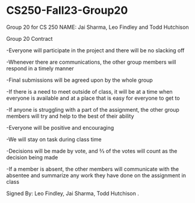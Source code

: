 # CS250-Fall23-Group20
Group 20 for CS 250
NAME: Jai Sharma, Leo Findley and Todd Hutchison



Group 20 Contract

-Everyone will participate in the project and there will be no slacking off

-Whenever there are communications, the other group members will respond in a timely manner

-Final submissions will be agreed upon by the whole group

-If there is a need to meet outside of class, it will be at a time when everyone is available and at a place that is easy for everyone to get to

-If anyone is struggling with a part of the assignment, the other group members will try and help to the best of their ability

-Everyone will be positive and encouraging

-We will stay on task during class time

-Decisions will be made by vote, and ⅔ of the votes will count as the decision being made

-If a member is absent, the other members will communicate with the absentee and summarize any work they have done on the assignment in class


Signed By: Leo Findley, Jai Sharma, Todd Hutchison .

